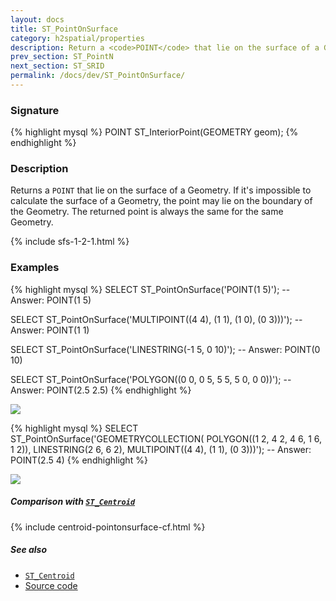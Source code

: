 ```yaml
---
layout: docs
title: ST_PointOnSurface
category: h2spatial/properties
description: Return a <code>POINT</code> that lie on the surface of a Geometry
prev_section: ST_PointN
next_section: ST_SRID
permalink: /docs/dev/ST_PointOnSurface/
---
```


### Signature

{% highlight mysql %}
POINT ST_InteriorPoint(GEOMETRY geom);
{% endhighlight %}

### Description

Returns a `POINT` that lie on the surface of a Geometry. If it's impossible to calculate the surface of a Geometry, the point may lie on the boundary of the Geometry. 
The returned point is always the same for the same Geometry.

{% include sfs-1-2-1.html %}

### Examples

{% highlight mysql %}
SELECT ST_PointOnSurface('POINT(1 5)');
-- Answer: POINT(1 5)

SELECT ST_PointOnSurface('MULTIPOINT((4 4), (1 1), (1 0), 
                                     (0 3)))');
-- Answer: POINT(1 1)

SELECT ST_PointOnSurface('LINESTRING(-1 5, 0 10)');
-- Answer: POINT(0 10)

SELECT ST_PointOnSurface('POLYGON((0 0, 0 5, 5 5, 5 0, 0 0))');
-- Answer: POINT(2.5 2.5)
{% endhighlight %}

<img class="displayed" src="../ST_PointOnSurface_1.png"/>

{% highlight mysql %}
SELECT ST_PointOnSurface('GEOMETRYCOLLECTION(
                              POLYGON((1 2, 4 2, 4 6, 1 6, 1 2)), 
                              LINESTRING(2 6, 6 2), 
                              MULTIPOINT((4 4), (1 1), (0 3)))');
-- Answer: POINT(2.5 4)
{% endhighlight %}

<img class="displayed" src="../ST_PointOnSurface_2.png"/>

##### Comparison with [`ST_Centroid`](../ST_Centroid)

{% include centroid-pointonsurface-cf.html %}

##### See also

* [`ST_Centroid`](../ST_Centroid)
* <a href="https://github.com/irstv/H2GIS/blob/master/h2spatial/src/main/java/org/h2gis/h2spatial/internal/function/spatial/properties/ST_PointOnSurface.java" target="_blank">Source code</a>
